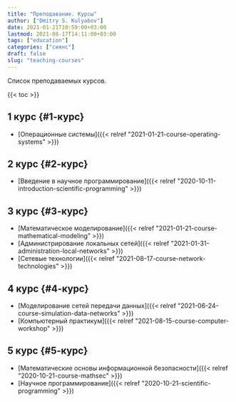 ```yaml
---
title: "Преподавание. Курсы"
author: ["Dmitry S. Kulyabov"]
date: 2021-01-21T10:59:00+03:00
lastmod: 2021-08-17T14:11:00+03:00
tags: ["education"]
categories: ["сиянс"]
draft: false
slug: "teaching-courses"
---
```


Список преподаваемых курсов.

<!--more-->

{{< toc >}}


## 1 курс {#1-курс}

-   [Операционные системы]({{< relref "2021-01-21-course-operating-systems" >}})


## 2 курс {#2-курс}

-   [Введение в научное программирование]({{< relref "2020-10-11-introduction-scientific-programming" >}})


## 3 курс {#3-курс}

-   [Математическое моделирование]({{< relref "2021-01-21-course-mathematical-modeling" >}})
-   [Администрирование локальных сетей]({{< relref "2021-01-31-administration-local-networks" >}})
-   [Сетевые технологии]({{< relref "2021-08-17-course-network-technologies" >}})


## 4 курс {#4-курс}

-   [Моделирование сетей передачи данных]({{< relref "2021-06-24-course-simulation-data-networks" >}})
-   [Компьютерный практикум]({{< relref "2021-08-15-course-computer-workshop" >}})


## 5 курс {#5-курс}

-   [Математические основы информационной безопасности]({{< relref "2020-10-21-course-mathsec" >}})
-   [Научное программирование]({{< relref "2020-10-21-scientific-programming" >}})
